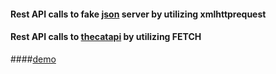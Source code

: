 #### Rest API calls to fake [json] server by utilizing xmlhttprequest

#### Rest API calls to [thecatapi] by utilizing FETCH

####[demo]

[json]: https://github.com/typicode/json-server
[thecatapi]: https://thecatapi.com/
[demo]: https://dodgecu.github.io/FLX/FLX_homework_18/homework/index.html
